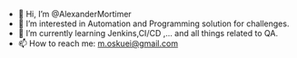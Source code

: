 - 👋 Hi, I’m @AlexanderMortimer
- 👀 I’m interested in Automation and Programming solution for challenges.
- 🌱 I’m currently learning Jenkins,CI/CD ,... and all things related to QA.
- 📫 How to reach me: m.oskuei@gmail.com

<!---
AlexanderMortimer/AlexanderMortimer is a ✨ special ✨ repository because its `README.md` (this file) appears on your GitHub profile.
You can click the Preview link to take a look at your changes.
--->

